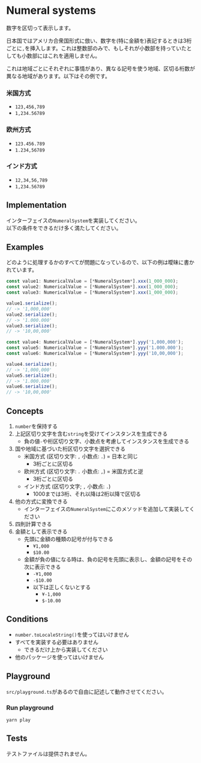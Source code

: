 # Numeral systems

数字を区切って表示します。

日本国ではアメリカ合衆国形式に倣い、数字を(特に金額を)表記するときは3桁ごとに`,`を挿入します。これは整数部のみで、もしそれが小数部を持っていたとしても小数部にはこれを適用しません。

これは地域ごとにそれぞれに事情があり、異なる記号を使う地域、区切る桁数が異なる地域があります。以下はその例です。

### 米国方式

* `123,456,789`
* `1,234.56789`

### 欧州方式

* `123.456.789`
* `1.234,56789`

### インド方式

* `12,34,56,789`
* `1,234.56789`

## Implementation

インターフェイスの`NumeralSystem`を実装してください。  
以下の条件をできるだけ多く満たしてください。

## Examples

どのように処理するかのすべてが問題になっているので、以下の例は曖昧に書かれています。

```typescript
const value1: NumericalValue = [*NumeralSystem*].xxx(1_000_000);
const value2: NumericalValue = [*NumeralSystem*].xxx(1_000_000);
const value3: NumericalValue = [*NumeralSystem*].xxx(1_000_000);

value1.serialize();
// -> '1,000,000'
value2.serialize();
// -> '1.000.000'
value3.serialize();
// -> '10,00,000'

const value4: NumericalValue = [*NumeralSystem*].yyy('1,000,000');
const value5: NumericalValue = [*NumeralSystem*].yyy('1.000.000');
const value6: NumericalValue = [*NumeralSystem*].yyy('10,00,000');

value4.serialize();
// -> '1,000,000'
value5.serialize();
// -> '1.000.000'
value6.serialize();
// -> '10,00,000'
```

## Concepts

1. `number`を保持する
1. 上記区切り文字を含む`string`を受けてインスタンスを生成できる
    * 負の値`-`や桁区切り文字、小数点を考慮してインスタンスを生成できる
1. 国や地域に基づいた桁区切り文字を選択できる
    * 米国方式 (区切り文字: `,` 小数点: `.`) = 日本と同じ
        * 3桁ごとに区切る
    * 欧州方式 (区切り文字: `.` 小数点: `,`) = 米国方式と逆
        * 3桁ごとに区切る
    * インド方式 (区切り文字; `,` 小数点: `.`)
        * 1000までは3桁、それ以降は2桁以降で区切る
1. 他の方式に変換できる
    * インターフェイスの`NumeralSystem`にこのメソッドを追加して実装してください
1. 四則計算できる
1. 金額として表示できる
    * 先頭に金額の種類の記号が付与できる
        * `¥1,000`
        * `$10.00`
    * 金額が負の値になる時は、負の記号を先頭に表示し、金額の記号をその次に表示できる
        * `-¥1,000`
        * `-$10.00`
        * 以下は正しくないとする
            * `¥-1,000`
            * `$-10.00`

## Conditions

* `number.toLocaleString()`を使ってはいけません
* すべてを実装する必要はありません
    * できるだけ上から実装してください
* 他のパッケージを使ってはいけません

## Playground

`src/playground.ts`があるので自由に記述して動作させてください。

### Run playground

```
yarn play
```

## Tests

テストファイルは提供されません。
